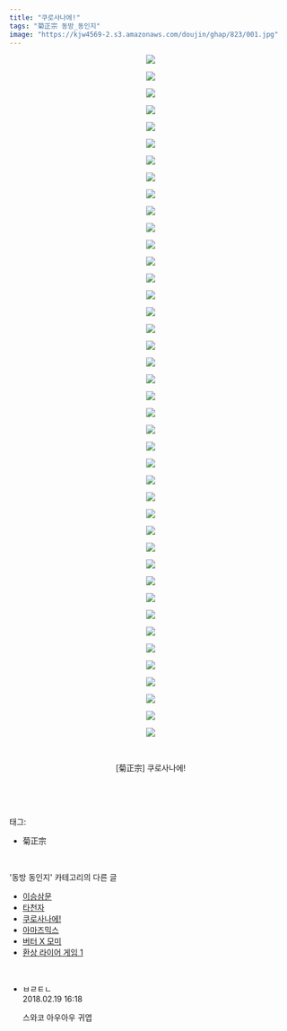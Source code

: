 ```yaml
---
title: "쿠로사나에!"
tags: "菊正宗 동방_동인지"
image: "https://kjw4569-2.s3.amazonaws.com/doujin/ghap/823/001.jpg"
---
```

<div class="article">
<p style="text-align: center; clear: none; float: none;"><img src="{{ site.imgserver9 }}/ghap/823/001.jpg"/></p>
<p style="text-align: center; clear: none; float: none;"><img src="{{ site.imgserver9 }}/ghap/823/002.jpg"/></p>
<p style="text-align: center; clear: none; float: none;"><img src="{{ site.imgserver9 }}/ghap/823/003.jpg"/></p>
<p style="text-align: center; clear: none; float: none;"><img src="{{ site.imgserver9 }}/ghap/823/004.jpg"/></p>
<p style="text-align: center; clear: none; float: none;"><img src="{{ site.imgserver9 }}/ghap/823/005.jpg"/></p>
<p style="text-align: center; clear: none; float: none;"><img src="{{ site.imgserver9 }}/ghap/823/006.jpg"/></p>
<p style="text-align: center; clear: none; float: none;"><img src="{{ site.imgserver9 }}/ghap/823/007.jpg"/></p>
<p style="text-align: center; clear: none; float: none;"><img src="{{ site.imgserver9 }}/ghap/823/008.jpg"/></p>
<p style="text-align: center; clear: none; float: none;"><img src="{{ site.imgserver9 }}/ghap/823/009.jpg"/></p>
<p style="text-align: center; clear: none; float: none;"><img src="{{ site.imgserver9 }}/ghap/823/010.jpg"/></p>
<p style="text-align: center; clear: none; float: none;"><img src="{{ site.imgserver9 }}/ghap/823/011.jpg"/></p>
<p style="text-align: center; clear: none; float: none;"><img src="{{ site.imgserver9 }}/ghap/823/012.jpg"/></p>
<p style="text-align: center; clear: none; float: none;"><img src="{{ site.imgserver9 }}/ghap/823/013.jpg"/></p>
<p style="text-align: center; clear: none; float: none;"><img src="{{ site.imgserver9 }}/ghap/823/014.jpg"/></p>
<p style="text-align: center; clear: none; float: none;"><img src="{{ site.imgserver9 }}/ghap/823/015.jpg"/></p>
<p style="text-align: center; clear: none; float: none;"><img src="{{ site.imgserver9 }}/ghap/823/016.jpg"/></p>
<p style="text-align: center; clear: none; float: none;"><img src="{{ site.imgserver9 }}/ghap/823/017.jpg"/></p>
<p style="text-align: center; clear: none; float: none;"><img src="{{ site.imgserver9 }}/ghap/823/018.jpg"/></p>
<p style="text-align: center; clear: none; float: none;"><img src="{{ site.imgserver9 }}/ghap/823/019.jpg"/></p>
<p style="text-align: center; clear: none; float: none;"><img src="{{ site.imgserver9 }}/ghap/823/020.jpg"/></p>
<p style="text-align: center; clear: none; float: none;"><img src="{{ site.imgserver9 }}/ghap/823/021.jpg"/></p>
<p style="text-align: center; clear: none; float: none;"><img src="{{ site.imgserver9 }}/ghap/823/022.jpg"/></p>
<p style="text-align: center; clear: none; float: none;"><img src="{{ site.imgserver9 }}/ghap/823/023.jpg"/></p>
<p style="text-align: center; clear: none; float: none;"><img src="{{ site.imgserver9 }}/ghap/823/024.jpg"/></p>
<p style="text-align: center; clear: none; float: none;"><img src="{{ site.imgserver9 }}/ghap/823/025.jpg"/></p>
<p style="text-align: center; clear: none; float: none;"><img src="{{ site.imgserver9 }}/ghap/823/026.jpg"/></p>
<p style="text-align: center; clear: none; float: none;"><img src="{{ site.imgserver9 }}/ghap/823/027.jpg"/></p>
<p style="text-align: center; clear: none; float: none;"><img src="{{ site.imgserver9 }}/ghap/823/028.jpg"/></p>
<p style="text-align: center; clear: none; float: none;"><img src="{{ site.imgserver9 }}/ghap/823/029.jpg"/></p>
<p style="text-align: center; clear: none; float: none;"><img src="{{ site.imgserver9 }}/ghap/823/030.jpg"/></p>
<p style="text-align: center; clear: none; float: none;"><img src="{{ site.imgserver9 }}/ghap/823/031.jpg"/></p>
<p style="text-align: center; clear: none; float: none;"><img src="{{ site.imgserver9 }}/ghap/823/032.jpg"/></p>
<p style="text-align: center; clear: none; float: none;"><img src="{{ site.imgserver9 }}/ghap/823/033.jpg"/></p>
<p style="text-align: center; clear: none; float: none;"><img src="{{ site.imgserver9 }}/ghap/823/034.jpg"/></p>
<p style="text-align: center; clear: none; float: none;"><img src="{{ site.imgserver9 }}/ghap/823/035.jpg"/></p>
<p style="text-align: center; clear: none; float: none;"><img src="{{ site.imgserver9 }}/ghap/823/036.jpg"/></p>
<p style="text-align: center; clear: none; float: none;"><img src="{{ site.imgserver9 }}/ghap/823/037.jpg"/></p>
<p style="text-align: center; clear: none; float: none;"><img src="{{ site.imgserver9 }}/ghap/823/038.jpg"/></p>
<p style="text-align: center; clear: none; float: none;"><img src="{{ site.imgserver9 }}/ghap/823/039.jpg"/></p>
<p style="text-align: center; clear: none; float: none;"><img src="{{ site.imgserver9 }}/ghap/823/040.jpg"/></p>
<p style="text-align: center; clear: none; float: none;"><img src="{{ site.imgserver9 }}/ghap/823/041.jpg"/></p>
<p style="text-align: center; clear: none; float: none;"><br/></p>
<p style="text-align: center; clear: none; float: none;">[菊正宗] 쿠로사나에!</p>
<p><br/></p>
</div><br/>
<div class="tagTrail">
<p>태그: </p>
<ul>
<li>菊正宗</li>
</ul>
</div><br/>
<div class="another">
<p>'동방 동인지' 카테고리의 다른 글</p>
<ul>
<li><a href="/ghap_826">이승삼문</a></li>
<li><a href="/ghap_825">타천자</a></li>
<li><a href="/ghap_823">쿠로사나에!</a></li>
<li><a href="/ghap_822">아마즈믹스</a></li>
<li><a href="/ghap_821">버터 X 모미</a></li>
<li><a href="/ghap_820">환상 라이어 게임 1</a></li>
</ul>
</div><br/>
<div class="cb_module cb_fluid">
<div class="cb_wrt cb_profile">
<div class="comment">
<ul>
<li class="cb_thumb_off" id="comment15202606">
<div class="cb_comment_area">
<div class="cb_info_area">
<div class="cb_section">
<span class="cb_nick_name">ㅂㄹㅌㄴ</span>
</div>
<div class="cb_section">
<span class="cb_date">2018.02.19 16:18 </span>
</div>
</div>
<div class="cb_dsc_comment">
<p class="cb_dsc">
											스와코 아우아우 귀엽
										</p>
</div>
</div></li>
</ul>
</div>
</div><!-- commentList close -->
</div><br/>
